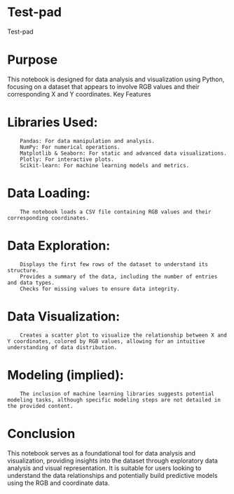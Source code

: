 # Test-pad
Test-pad
# Purpose

This notebook is designed for data analysis and visualization using Python, focusing on a dataset that appears to involve RGB values and their corresponding X and Y coordinates.
Key Features

  #  Libraries Used:
        Pandas: For data manipulation and analysis.
        NumPy: For numerical operations.
        Matplotlib & Seaborn: For static and advanced data visualizations.
        Plotly: For interactive plots.
        Scikit-learn: For machine learning models and metrics.

   # Data Loading:
        The notebook loads a CSV file containing RGB values and their corresponding coordinates.

   # Data Exploration:
        Displays the first few rows of the dataset to understand its structure.
        Provides a summary of the data, including the number of entries and data types.
        Checks for missing values to ensure data integrity.

  #  Data Visualization:
        Creates a scatter plot to visualize the relationship between X and Y coordinates, colored by RGB values, allowing for an intuitive understanding of data distribution.

   # Modeling (implied):
        The inclusion of machine learning libraries suggests potential modeling tasks, although specific modeling steps are not detailed in the provided content.

# Conclusion

This notebook serves as a foundational tool for data analysis and visualization, providing insights into the dataset through exploratory data analysis and visual representation. It is suitable for users looking to understand the data relationships and potentially build predictive models using the RGB and coordinate data.
